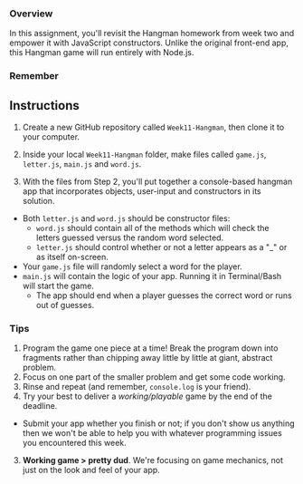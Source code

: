 ### Overview
In this assignment, you'll revisit the Hangman homework from week two and empower it with JavaScript constructors. Unlike the original front-end app, this Hangman game will run entirely with Node.js.

### Remember

## Instructions
1. Create a new GitHub repository called `Week11-Hangman`, then clone it to your computer.

2. Inside your local `Week11-Hangman` folder, make files called `game.js`, `letter.js`, `main.js` and `word.js`.

3. With the files from Step 2, you'll put together a console-based hangman app that incorporates objects, user-input and constructors in its solution.
  * Both `letter.js` and `word.js` should be constructor files:
    * `word.js` should contain all of the methods which will check the letters guessed versus the random word selected.
    * `letter.js` should control whether or not a letter appears as a "_" or as itself on-screen.
  * Your `game.js` file will randomly select a word for the player.
  * `main.js` will contain the logic of your app. Running it in Terminal/Bash will start the game.
    * The app should end when a player guesses the correct word or runs out of guesses.

### Tips

1. Program the game one piece at a time! Break the program down into fragments rather than chipping away little by little at giant, abstract problem. 
  1. Focus on one part of the smaller problem and get some code working. 
  2. Rinse and repeat (and remember, `console.log` is your friend).
2. Try your best to deliver a *working/playable* game by the end of the deadline. 
  * Submit your app whether you finish or not; if you don't show us anything then we won't be able to help you with whatever programming issues you encountered this week.
3. **Working game > pretty dud**. We're focusing on game mechanics, not just on the look and feel of your app.

